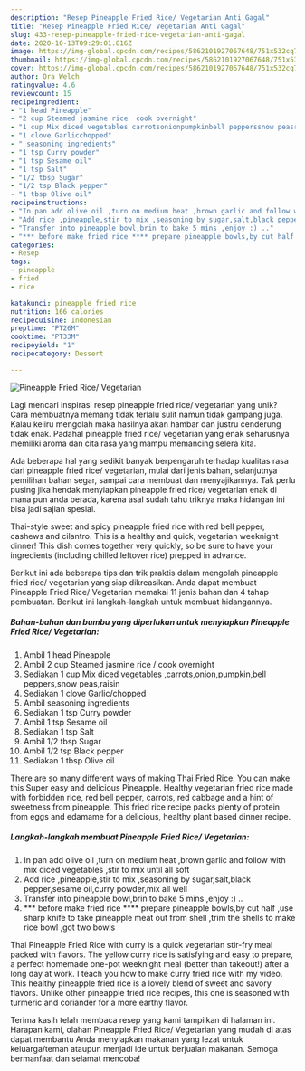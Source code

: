 ```yaml
---
description: "Resep Pineapple Fried Rice/ Vegetarian Anti Gagal"
title: "Resep Pineapple Fried Rice/ Vegetarian Anti Gagal"
slug: 433-resep-pineapple-fried-rice-vegetarian-anti-gagal
date: 2020-10-13T09:29:01.816Z
image: https://img-global.cpcdn.com/recipes/5862101927067648/751x532cq70/pineapple-fried-rice-vegetarian-recipe-main-photo.jpg
thumbnail: https://img-global.cpcdn.com/recipes/5862101927067648/751x532cq70/pineapple-fried-rice-vegetarian-recipe-main-photo.jpg
cover: https://img-global.cpcdn.com/recipes/5862101927067648/751x532cq70/pineapple-fried-rice-vegetarian-recipe-main-photo.jpg
author: Ora Welch
ratingvalue: 4.6
reviewcount: 15
recipeingredient:
- "1 head Pineapple"
- "2 cup Steamed jasmine rice  cook overnight"
- "1 cup Mix diced vegetables carrotsonionpumpkinbell pepperssnow peasraisin"
- "1 clove Garlicchopped"
- " seasoning ingredients"
- "1 tsp Curry powder"
- "1 tsp Sesame oil"
- "1 tsp Salt"
- "1/2 tbsp Sugar"
- "1/2 tsp Black pepper"
- "1 tbsp Olive oil"
recipeinstructions:
- "In pan add olive oil ,turn on medium heat ,brown garlic and follow with mix diced vegetables ,stir to mix until all soft"
- "Add rice ,pineapple,stir to mix ,seasoning by sugar,salt,black pepper,sesame oil,curry powder,mix all well"
- "Transfer into pineapple bowl,brin to bake 5 mins ,enjoy :) .."
- "*** before make fried rice **** prepare pineapple bowls,by cut half ,use sharp knife to take pineapple meat out from shell ,trim the shells to make rice bowl ,got two bowls"
categories:
- Resep
tags:
- pineapple
- fried
- rice

katakunci: pineapple fried rice 
nutrition: 166 calories
recipecuisine: Indonesian
preptime: "PT26M"
cooktime: "PT33M"
recipeyield: "1"
recipecategory: Dessert

---
```



![Pineapple Fried Rice/ Vegetarian](https://img-global.cpcdn.com/recipes/5862101927067648/751x532cq70/pineapple-fried-rice-vegetarian-recipe-main-photo.jpg)

Lagi mencari inspirasi resep pineapple fried rice/ vegetarian yang unik? Cara membuatnya memang tidak terlalu sulit namun tidak gampang juga. Kalau keliru mengolah maka hasilnya akan hambar dan justru cenderung tidak enak. Padahal pineapple fried rice/ vegetarian yang enak seharusnya memiliki aroma dan cita rasa yang mampu memancing selera kita.

Ada beberapa hal yang sedikit banyak berpengaruh terhadap kualitas rasa dari pineapple fried rice/ vegetarian, mulai dari jenis bahan, selanjutnya pemilihan bahan segar, sampai cara membuat dan menyajikannya. Tak perlu pusing jika hendak menyiapkan pineapple fried rice/ vegetarian enak di mana pun anda berada, karena asal sudah tahu triknya maka hidangan ini bisa jadi sajian spesial.

Thai-style sweet and spicy pineapple fried rice with red bell pepper, cashews and cilantro. This is a healthy and quick, vegetarian weeknight dinner! This dish comes together very quickly, so be sure to have your ingredients (including chilled leftover rice) prepped in advance.


Berikut ini ada beberapa tips dan trik praktis dalam mengolah pineapple fried rice/ vegetarian yang siap dikreasikan. Anda dapat membuat Pineapple Fried Rice/ Vegetarian memakai 11 jenis bahan dan 4 tahap pembuatan. Berikut ini langkah-langkah untuk membuat hidangannya.

<!--inarticleads1-->

##### Bahan-bahan dan bumbu yang diperlukan untuk menyiapkan Pineapple Fried Rice/ Vegetarian:

1. Ambil 1 head Pineapple
1. Ambil 2 cup Steamed jasmine rice / cook overnight
1. Sediakan 1 cup Mix diced vegetables ,carrots,onion,pumpkin,bell peppers,snow peas,raisin
1. Sediakan 1 clove Garlic/chopped
1. Ambil  seasoning ingredients
1. Sediakan 1 tsp Curry powder
1. Ambil 1 tsp Sesame oil
1. Sediakan 1 tsp Salt
1. Ambil 1/2 tbsp Sugar
1. Ambil 1/2 tsp Black pepper
1. Sediakan 1 tbsp Olive oil


There are so many different ways of making Thai Fried Rice. You can make this Super easy and delicious Pineapple. Healthy vegetarian fried rice made with forbidden rice, red bell pepper, carrots, red cabbage and a hint of sweetness from pineapple. This fried rice recipe packs plenty of protein from eggs and edamame for a delicious, healthy plant based dinner recipe. 

<!--inarticleads2-->

##### Langkah-langkah membuat Pineapple Fried Rice/ Vegetarian:

1. In pan add olive oil ,turn on medium heat ,brown garlic and follow with mix diced vegetables ,stir to mix until all soft
1. Add rice ,pineapple,stir to mix ,seasoning by sugar,salt,black pepper,sesame oil,curry powder,mix all well
1. Transfer into pineapple bowl,brin to bake 5 mins ,enjoy :) ..
1. *** before make fried rice **** prepare pineapple bowls,by cut half ,use sharp knife to take pineapple meat out from shell ,trim the shells to make rice bowl ,got two bowls


Thai Pineapple Fried Rice with curry is a quick vegetarian stir-fry meal packed with flavors. The yellow curry rice is satisfying and easy to prepare, a perfect homemade one-pot weeknight meal (better than takeout!) after a long day at work. I teach you how to make curry fried rice with my video. This healthy pineapple fried rice is a lovely blend of sweet and savory flavors. Unlike other pineapple fried rice recipes, this one is seasoned with turmeric and coriander for a more earthy flavor. 

Terima kasih telah membaca resep yang kami tampilkan di halaman ini. Harapan kami, olahan Pineapple Fried Rice/ Vegetarian yang mudah di atas dapat membantu Anda menyiapkan makanan yang lezat untuk keluarga/teman ataupun menjadi ide untuk berjualan makanan. Semoga bermanfaat dan selamat mencoba!
